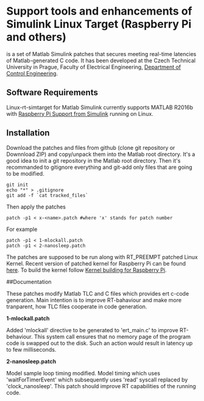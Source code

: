 # Support tools and enhancements of Simulink Linux Target (Raspberry Pi and others) 

is a set of Matlab Simulink patches that secures meeting real-time latencies of Matlab-generated C code. It has been developed at the Czech Technical University in Prague, Faculty of Electrical Engineering, [Department of Control Engineering][l_dce]. 

## Software Requirements

Linux-rt-simtarget for Matlab Simulink currently supports MATLAB R2016b with [Raspberry Pi Support from Simulink][l_hw_rpi] running on Linux. 

## Installation

Download the patches and files from github (clone git repository or Downnload ZIP) and copy/unpack them into the Matlab root directory. It's a good idea to init a git repository in the Matlab root directory. Then it's recommanded to gitignore everything and git-add only files that are going to be modified. 

	git init
	echo "*" > .gitignore
	git add -f `cat tracked_files`

Then apply the patches

	patch -p1 < x-<name>.patch #where 'x' stands for patch number

For example

	patch -p1 < 1-mlockall.patch 
	patch -p1 < 2-nanosleep.patch

The patches are supposed to be run along with RT_PREEMPT patched Linux Kernel. Recent version of patched kernel for Raspberry Pi can be found [here][l_ppisa_rpi_linux]. To build the kernel follow [Kernel building for Raspberry Pi][l_kernel_build].

##Documentation

These patches modify Matlab TLC and C files which provides ert c-code generation. Main intention is to improve RT-bahaviour and make more tranparent, how TLC files cooperate in code generation.
    
<b>1-mlockall.patch</b>
    
Added 'mlockall' directive to be generated to 'ert_main.c' to improve RT-behaviour. This system call ensures that no memory page of the program code is swapped out to the disk. Such an action would result in latency up to few milliseconds.
    
<b>2-nanosleep.patch</b>
    
Model sample loop timing modified. Model timing which uses 'waitForTimerEvent' which subsequently uses 'read' syscall replaced by 'clock_nanosleep'. This patch should improve RT capabilities of the running code.

[l_hw_rpi]: https://www.mathworks.com/hardware-support/raspberry-pi-simulink.html
[l_dce]: http://dce.fel.cvut.cz/en/
[l_ppisa_rpi_linux]:https://github.com/ppisa/linux-rpi/tree/rpi-4.9.y-rebase-rt-ppisa
[l_kernel_build]: https://www.raspberrypi.org/documentation/linux/kernel/building.md
